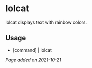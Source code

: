 # lolcat
lolcat displays text with rainbow colors.

## Usage
- [command] | lolcat

*Page added on 2021-10-21*

